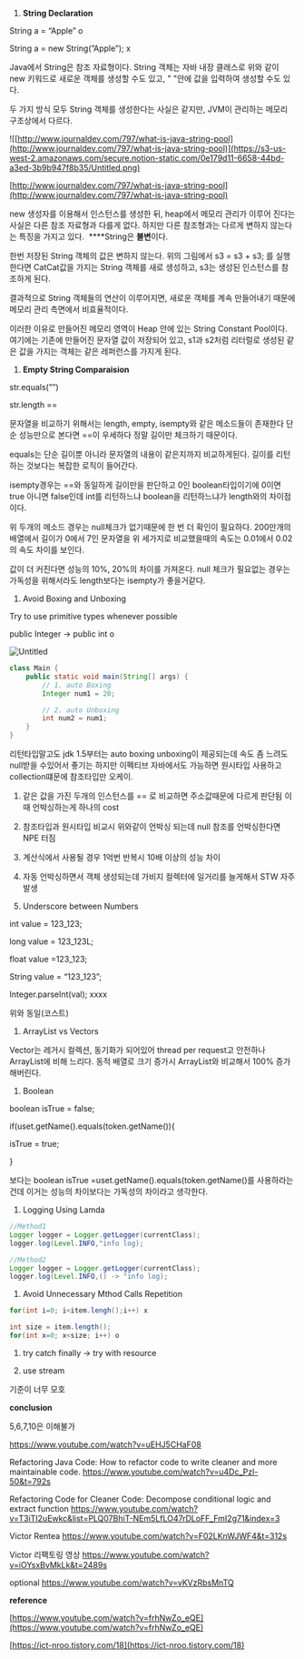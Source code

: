 1. **String Declaration**

String a = “Apple” o

String a = new String(”Apple”); x

Java에서 String은 참조 자료형이다. String 객체는 자바 내장 클래스로 위와 같이 new 키워드로 새로운 객체를 생성할 수도 있고, " "안에 값을 입력하여 생성할 수도 있다.

두 가지 방식 모두 String 객체를 생성한다는 사실은 같지만, JVM이 관리하는 메모리 구조상에서 다르다.

![[http://www.journaldev.com/797/what-is-java-string-pool](http://www.journaldev.com/797/what-is-java-string-pool)](https://s3-us-west-2.amazonaws.com/secure.notion-static.com/0e179d11-6658-44bd-a3ed-3b9b947f8b35/Untitled.png)

[http://www.journaldev.com/797/what-is-java-string-pool](http://www.journaldev.com/797/what-is-java-string-pool)

new 생성자를 이용해서 인스턴스를 생성한 뒤, heap에서 메모리 관리가 이루어 진다는 사실은 다른 참조 자료형과 다를게 없다. 하지만 다른 참조형과는 다르게 변하지 않는다는 특징을 가지고 있다.  ****String은 **불변**이다.

한번 저장된 String 객체의 값은 변하지 않는다. 위의 그림에서 s3 = s3 + s3; 를 실행한다면 CatCat값을 가지는 String 객체를 새로 생성하고, s3는 생성된 인스턴스를 참조하게 된다.

결과적으로 String 객체들의 연산이 이루어지면, 새로운 객체를 계속 만들어내기 때문에 메모리 관리 측면에서 비효율적이다.

이러한 이유로 만들어진 메모리 영역이 Heap 안에 있는 String Constant Pool이다. 여기에는 기존에 만들어진 문자열 값이 저장되어 있고, s1과 s2처럼 리터럴로 생성된 같은 값을 가지는 객체는 같은 레퍼런스를 가지게 된다.

1. **Empty String Comparaision**

str.equals(””)  

str.length == 

문자열을 비교하기 위해서는 length, empty, isempty와 같은 메소드들이 존재한다 단순 성능만으로 본다면 ==이 우세하다 정말 길이만 체크하기 때문이다.

equals는 단순 길이뿐 아니라 문자열의 내용이 같은지까지 비교하게된다. 길이를 리턴하는 것보다는 복잡한 로직이 들어간다.

isempty경우는 ==와 동일하게 길이만을 판단하고 0인 boolean타입이기에 0이면 true 아니면 false인데 int를 리턴하느냐 boolean을 리턴하느냐가 length와의 차이점이다. 

위 두개의 메소드 경우는 null체크가 없기때문에 한 번 더 확인이 필요하다. 200만개의 배열에서 길이가 0에서 7인 문자열을 위 세가지로 비교했을때의 속도는 0.01에서 0.02의 속도 차이를 보인다.

값이 더 커진다면 성능의 10%, 20%의 차이를 가져온다. null 체크가 필요없는 경우는 가독성을 위해서라도 length보다는 isempty가 좋을거같다.

1. Avoid Boxing and Unboxing

Try to use primitive types whenever possible 

public Integer → public int  o

![Untitled](https://s3-us-west-2.amazonaws.com/secure.notion-static.com/92bd0458-1b53-4d75-a6e6-befd10d23137/Untitled.png)

```java
class Main {
    public static void main(String[] args) {
        // 1. auto Boxing
        Integer num1 = 20;

        // 2. auto Unboxing
        int num2 = num1;
    }
}
```

리턴타입말고도 jdk 1.5부터는 auto boxing unboxing이 제공되는데 속도 좀 느려도 null받을 수있어서 좋기는 하지만 이펙티브 자바에서도 가능하면 원시타입 사용하고 collection떄문에 참조타입만 오케이.

1. 같은 값을 가진 두개의 인스턴스를 == 로 비교하면 주소값때문에 다르게 판단됨 이때 언박싱하는게 하나의 cost 
2. 참조타입과 원시타입 비교시 위와같이 언박싱 되는데 null 참조를 언박싱한다면 NPE 터짐
3. 계산식에서 사용될 경우 1억번 반복시 10배 이상의 성능 차이
4. 자동 언박싱하면서 객체 생성되는데 가비지 컬렉터에  일거리를 늘게해서 STW 자주 발생

1. Underscore between Numbers

int value = 123_123;

long value = 123_123L;

float value =123_123; 

String value = “123_123”;

Integer.parseInt(val); xxxx

위와 동일(코스트)

1. ArrayList vs Vectors

Vector는 레거시 컬렉션, 동기화가 되어있어 thread per request고  안전하나 ArrayList에 비해 느리다. 동적 배열로 크기 증가시 ArrayList와 비교해서 100% 증가해버린다. 

1. Boolean

boolean isTrue = false;

if(uset.getName().equals(token.getName()){

isTrue = true;

}

보다는 boolean isTrue =uset.getName().equals(token.getName()를 사용하라는건데 이거는 성능의 차이보다는 가독성의 차이라고 생각한다.

1. Logging Using Lamda

```java
//Method1
Logger logger = Logger.getLogger(currentClass);
logger.log(Level.INFO,"info log);

//Method2
Logger logger = Logger.getLogger(currentClass);
logger.log(Level.INFO,() -> "info log);
```

1. Avoid Unnecessary Mthod Calls Repetition

```java
for(int i=0; i<item.lengh();i++) x

int size = item.length();
for(int x=0; x<size; i++) o
```

1. try catch finally → try with resource

1. use stream

기준이 너무 모호

**conclusion** 

5,6,7,10은 이해불가

https://www.youtube.com/watch?v=uEHJ5CHaF08

Refactoring Java Code: How to refactor code to write cleaner and more maintainable code.
https://www.youtube.com/watch?v=u4Dc_Pzl-50&t=792s

Refactoring Code for Cleaner Code: Decompose conditional logic and extract function
https://www.youtube.com/watch?v=T3iTI2uEwkc&list=PLQ07BhiT-NEm5LfLO47rDLoFF_FmI2g71&index=3

Victor Rentea
https://www.youtube.com/watch?v=F02LKnWJWF4&t=312s

Victor 리팩토링 영상
https://www.youtube.com/watch?v=iOYsxBvMkLk&t=2489s

optional
https://www.youtube.com/watch?v=vKVzRbsMnTQ



**reference**

[https://www.youtube.com/watch?v=frhNwZo_eQE](https://www.youtube.com/watch?v=frhNwZo_eQE)

[https://ict-nroo.tistory.com/18](https://ict-nroo.tistory.com/18)
